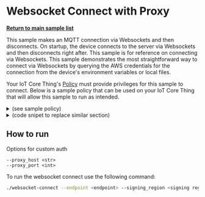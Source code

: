 # Websocket Connect with Proxy

[**Return to main sample list**](../../README.md)

This sample makes an MQTT connection via Websockets and then disconnects. On startup, the device connects to the server via Websockets and then disconnects right after. This sample is for reference on connecting via Websockets. This sample demonstrates the most straightforward way to connect via Websockets by querying the AWS credentials for the connection from the device's environment variables or local files.

Your IoT Core Thing's [Policy](https://docs.aws.amazon.com/iot/latest/developerguide/iot-policies.html) must provide privileges for this sample to connect. Below is a sample policy that can be used on your IoT Core Thing that will allow this sample to run as intended.

<details>
<summary>(see sample policy)</summary>
<pre>
{
  "Version": "2012-10-17",
  "Statement": [
    {
      "Effect": "Allow",
      "Action": [
        "iot:Connect"
      ],
      "Resource": [
        "arn:aws:iot:<b>region</b>:<b>account</b>:client/test-*"
      ]
    }
  ]
}
</pre>

Replace with the following with the data from your AWS account:
* `<region>`: The AWS IoT Core region where you created your AWS IoT Core thing you wish to use with this sample. For example `us-east-1`.
* `<account>`: Your AWS IoT Core account ID. This is the set of numbers in the top right next to your AWS account name when using the AWS IoT Core website.

Note that in a real application, you may want to avoid the use of wildcards in your ClientID or use them selectively. Please follow best practices when working with AWS on production applications using the SDK. Also, for the purposes of this sample, please make sure your policy allows a client ID of `test-*` to connect or use `--client_id <client ID here>` to send the client ID your policy supports.

For this sample, using Websockets will attempt to fetch the AWS credentials to authorize the connection from your environment variables or local files. See the [authorizing direct AWS](https://docs.aws.amazon.com/iot/latest/developerguide/authorizing-direct-aws.html) page for documentation on how to get the AWS credentials, which then you can set to the `AWS_ACCESS_KEY_ID`, `AWS_SECRET_ACCESS_KEY`, and `AWS_SESSION_TOKEN` environment variables.

</details>

<details>
<summary> (code snipet to replace similar section)</summary>
<pre language="c++"> <code>
Utils::cmdData cmdData = Utils::parseSampleInputWebsocketConnect(argc, argv, &apiHandle);

// Create the MQTT builder and populate it with data from cmdData.
Aws::Iot::MqttClient client;
Aws::Iot::MqttClientConnectionConfigBuilder clientConfigBuilder;
std::shared_ptr<Aws::Crt::Auth::ICredentialsProvider> provider = nullptr;
Aws::Crt::Auth::CredentialsProviderChainDefaultConfig defaultConfig;
provider = Aws::Crt::Auth::CredentialsProvider::CreateCredentialsProviderChainDefault(defaultConfig);
if (!provider)
{
    fprintf(stderr, "Failure to create credentials provider!\n");
    exit(-1);
}
Aws::Iot::WebsocketConfig config(cmdData.input_signingRegion, provider);
clientConfigBuilder = Aws::Iot::MqttClientConnectionConfigBuilder(config);
if (cmdData.input_ca != "")
{
    clientConfigBuilder.WithCertificateAuthority(cmdData.input_ca.c_str());
}
if (cmdData.input_proxyHost == "")
{
    fprintf(stderr, "proxy address missing!\n");
    exit(-1);
}
Aws::Crt::Http::HttpClientConnectionProxyOptions proxyOptions;
proxyOptions.HostName = cmdData.input_proxyHost;
proxyOptions.Port = static_cast<uint16_t>(cmdData.input_proxyPort);
proxyOptions.AuthType = Aws::Crt::Http::AwsHttpProxyAuthenticationType::None;
clientConfigBuilder.WithHttpProxyOptions(proxyOptions);

if (cmdData.input_port != 0)
{
    clientConfigBuilder.WithPortOverride(static_cast<uint16_t>(cmdData.input_port));
}
clientConfigBuilder.WithEndpoint(cmdData.input_endpoint);
</code>
</pre>
</details>

## How to run

Options for custom auth
```
--proxy_host <str>
--proxy_port <int>
```

To run the websocket connect use the following command:

``` sh
./websocket-connect --endpoint <endpoint> --signing_region <signing region>
```




